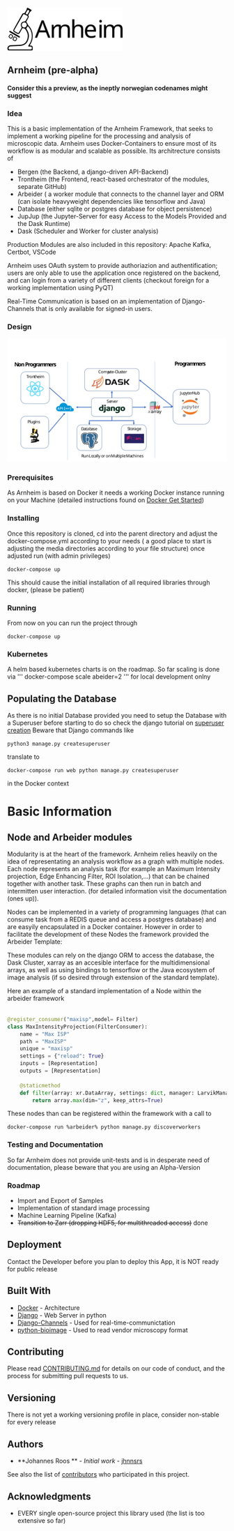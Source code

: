 <img src="./images/arnheim.svg" height="100"/>

## Arnheim (pre-alpha)

#### Consider this a preview, as the ineptly norwegian codenames might suggest

### Idea

This is a basic implementation of the Arnheim Framework, that seeks to implement a working pipeline for the processing
and analysis of microscopic data. Arnheim uses Docker-Containers to ensure most of its workflow is as modular and scalable as
possible. Its architrecture consists of

 * Bergen (the Backend, a django-driven API-Backend)
 * Trontheim (the Frontend, react-based orchestrator of the modules, separate GitHub)
 * Arbeider ( a worker module that connects to the channel layer and ORM (can isolate heavyweight dependencies like tensorflow and Java)
 * Database (either sqlite or postgres database for object persistence)
 * JupJup (the Jupyter-Server for easy Access to the Models Provided and the Dask Runtime)
 * Dask (Scheduler and Worker for cluster analysis)


 
Production Modules are also included in this repository: Apache Kafka, Certbot, VSCode

Arnheim uses OAuth system to provide authoriazion and authentification; users are only able to
use the application once registered on the backend, and can login from a variety of different clients (checkout foreign for a 
working implementation using PyQT)

Real-Time Communication is based on an implementation of Django-Channels that is only available for signed-in users.

### Design

![Design](./images/design.svg)

### Prerequisites

As Arnheim is based on Docker it needs a working Docker instance running on your Machine
(detailed instructions found on [Docker Get Started](https://docs.docker.com/get-started/))


### Installing

Once this repository is cloned, cd into the parent directory and adjust the docker-compose.yml
according to your needs ( a good place to start is adjusting the media directories according to your file structure)
once adjusted run (with admin privileges)

```
docker-compose up
```

This should cause the initial installation of all required libraries through docker, (please be patient)

### Running

From now on you can run the project through 
```
docker-compose up
```
### Kubernetes

A helm based kubernetes charts is on the roadmap. So far scaling is done via 
''' 
docker-compose scale abeider=2
'''
for local development onlny

## Populating the Database

As there is no initial Database provided you need to setup the Database with a Superuser before starting to do so check the django tutorial on [superuser creation](https://developer.mozilla.org/en-US/docs/Learn/Server-side/Django/Admin_site)
Beware that Django commands like

```
python3 manage.py createsuperuser
```

translate to

```
docker-compose run web python manage.py createsuperuser
```
in the Docker context

# Basic Information

## Node and Arbeider modules

Modularity is at the heart of the framework. Arnheim relies heavily on the idea of representating an analysis workflow as a graph with multiple nodes. Each node represents an analysis task (for example an Maximum Intensity projection, Edge Enhancing Filter, ROI Isolation,...) that can be chained together with another task. These graphs can then run in batch and intermitten user interaction. (for detailed information visit the documentation (ones up)).

Nodes can be implemented in a variety of programming languages (that can consume task from a REDIS queue and access a postgres database) and are easyily encapsulated in a Docker container. However in order to facilitate the development of these Nodes the framework provided the Arbeider Template:

These modules can rely on the django ORM to access the database, the Dask Cluster, xarray as an accesible interface for the multidimensional arrays, as well as using bindings to tensorflow or the Java ecosystem of image analysis (if so desired through extension of the standard template).

Here an example of a standard implementation of a Node within the arbeider framework

```python

@register_consumer("maxisp",model= Filter)
class MaxIntensityProjection(FilterConsumer):
    name = "Max ISP"
    path = "MaxISP"
    unique = "maxisp"
    settings = {"reload": True}
    inputs = [Representation]
    outputs = [Representation]

    @staticmethod
    def filter(array: xr.DataArray, settings: dict, manager: LarvikManager) -> xr.DataArray:
        return array.max(dim="z", keep_attrs=True)

```

These nodes than can be registered within the framework with a call to

```
docker-compose run %arbeider% python manage.py discoverworkers
```


### Testing and Documentation

So far Arnheim does not provide unit-tests and is in desperate need of documentation,
please beware that you are using an Alpha-Version


### Roadmap

- Import and Export of Samples
- Implementation of standard image processing
- Machine Learning Pipeline (Kafka)
- ~~Transition to Zarr (dropping HDF5, for multithreaded access)~~ done

## Deployment

Contact the Developer before you plan to deploy this App, it is NOT ready for public release

## Built With

* [Docker](http://www.dropwizard.io/1.0.2/docs/) - Architecture
* [Django](https://maven.apache.org/) - Web Server in python
* [Django-Channels](https://rometools.github.io/rome/) - Used for real-time-communictation
* [python-bioimage](https://bio-it.embl.de/image-analysis-with-python/) - Used to read vendor microscopy format

## Contributing

Please read [CONTRIBUTING.md](https://gist.github.com/jhnnsrs/b24679402957c63ec426) for details on our code of conduct, and the process for submitting pull requests to us.

## Versioning

There is not yet a working versioning profile in place, consider non-stable for every release 

## Authors

* **Johannes Roos ** - *Initial work* - [jhnnsrs](https://github.com/jhnnsrs)

See also the list of [contributors](https://github.com/your/project/contributors) who participated in this project.


## Acknowledgments

* EVERY single open-source project this library used (the list is too extensive so far)
